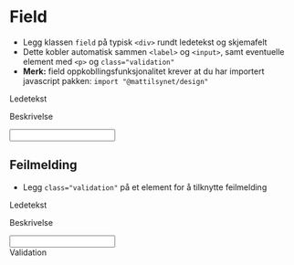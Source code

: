 # Field <mark data-badge="Alfa"></mark>

- Legg klassen `field` på typisk `<div>` rundt ledetekst og skjemafelt
- Dette kobler automatisk sammen `<label>` og `<input>`, samt eventuelle element med `<p>` og  `class="validation"`
- **Merk:** field oppkobllingsfunksjonalitet krever at du har importert javascript pakken: `import "@mattilsynet/design"`

<Story layout="grid">
<div class="styles.field">
  <label>Ledetekst</label>
  <p>Beskrivelse</p>
  <input type="text" class="styles.input" />
</div>
</Story>

## Feilmelding
- Legg `class="validation"` på et element for å tilknytte feilmelding

<Story layout="grid">
<div class="styles.field">
  <label>Ledetekst</label>
  <p>Beskrivelse</p>
  <input type="text" class="styles.input" />
  <div class="styles.validation">Validation</div>
</div>
</Story>

<!--## Antall tegn

- Legg `data-limit="100"` på `<input> | <textarea>`
- Legg til en `<div data-field="limit"></div>`

<Story layout="grid">
<div class="styles.field">
  <label>Ledetekst</label>
  <p>Beskrivelse</p>
  <input type="text" class="styles.input" data-limit="100" />
  <div data-field="limit"></div>
</div>
</Story>-->